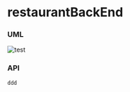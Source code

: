# restaurantBackEnd
 
 ### UML
 ![test](https://user-images.githubusercontent.com/14803304/66866231-2cabc480-ef99-11e9-918d-d0721e1f13a0.png)
 
 
 ### API
```
ddd 
```

